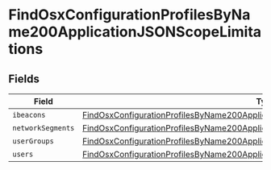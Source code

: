# FindOsxConfigurationProfilesByName200ApplicationJSONScopeLimitations


## Fields

| Field                                                                                                                                                                                                   | Type                                                                                                                                                                                                    | Required                                                                                                                                                                                                | Description                                                                                                                                                                                             |
| ------------------------------------------------------------------------------------------------------------------------------------------------------------------------------------------------------- | ------------------------------------------------------------------------------------------------------------------------------------------------------------------------------------------------------- | ------------------------------------------------------------------------------------------------------------------------------------------------------------------------------------------------------- | ------------------------------------------------------------------------------------------------------------------------------------------------------------------------------------------------------- |
| `ibeacons`                                                                                                                                                                                              | [FindOsxConfigurationProfilesByName200ApplicationJSONScopeLimitationsIbeacons](../../models/operations/findosxconfigurationprofilesbyname200applicationjsonscopelimitationsibeacons.md)[]               | :heavy_minus_sign:                                                                                                                                                                                      | N/A                                                                                                                                                                                                     |
| `networkSegments`                                                                                                                                                                                       | [FindOsxConfigurationProfilesByName200ApplicationJSONScopeLimitationsNetworkSegments](../../models/operations/findosxconfigurationprofilesbyname200applicationjsonscopelimitationsnetworksegments.md)[] | :heavy_minus_sign:                                                                                                                                                                                      | N/A                                                                                                                                                                                                     |
| `userGroups`                                                                                                                                                                                            | [FindOsxConfigurationProfilesByName200ApplicationJSONScopeLimitationsUserGroups](../../models/operations/findosxconfigurationprofilesbyname200applicationjsonscopelimitationsusergroups.md)[]           | :heavy_minus_sign:                                                                                                                                                                                      | N/A                                                                                                                                                                                                     |
| `users`                                                                                                                                                                                                 | [FindOsxConfigurationProfilesByName200ApplicationJSONScopeLimitationsUsers](../../models/operations/findosxconfigurationprofilesbyname200applicationjsonscopelimitationsusers.md)[]                     | :heavy_minus_sign:                                                                                                                                                                                      | N/A                                                                                                                                                                                                     |